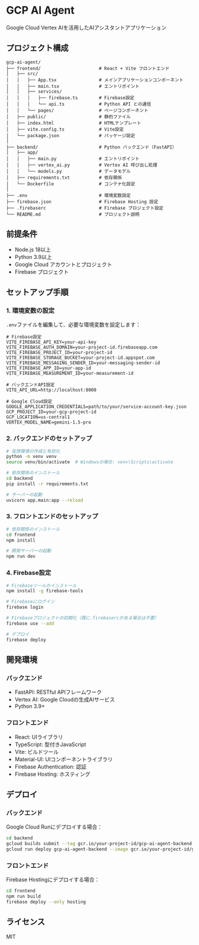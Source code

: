 # GCP AI Agent

Google Cloud Vertex AIを活用したAIアシスタントアプリケーション

## プロジェクト構成

```
gcp-ai-agent/
├── frontend/                      # React + Vite フロントエンド
│   ├── src/
│   │   ├── App.tsx                # メインアプリケーションコンポーネント
│   │   ├── main.tsx               # エントリポイント
│   │   ├── services/
│   │   │   ├── firebase.ts        # Firebase設定
│   │   │   └── api.ts             # Python API との通信
│   │   └── pages/                 # ページコンポーネント
│   ├── public/                    # 静的ファイル
│   ├── index.html                 # HTMLテンプレート
│   ├── vite.config.ts             # Vite設定
│   └── package.json               # パッケージ設定
│
├── backend/                       # Python バックエンド（FastAPI）
│   ├── app/
│   │   ├── main.py                # エントリポイント
│   │   ├── vertex_ai.py           # Vertex AI 呼び出し処理
│   │   └── models.py              # データモデル
│   ├── requirements.txt           # 依存関係
│   └── Dockerfile                 # コンテナ化設定
│
├── .env                           # 環境変数設定
├── firebase.json                  # Firebase Hosting 設定
├── .firebaserc                    # Firebase プロジェクト設定
└── README.md                      # プロジェクト説明
```

## 前提条件

- Node.js 18以上
- Python 3.9以上
- Google Cloud アカウントとプロジェクト
- Firebase プロジェクト

## セットアップ手順

### 1. 環境変数の設定

`.env`ファイルを編集して、必要な環境変数を設定します：

```
# Firebase設定
VITE_FIREBASE_API_KEY=your-api-key
VITE_FIREBASE_AUTH_DOMAIN=your-project-id.firebaseapp.com
VITE_FIREBASE_PROJECT_ID=your-project-id
VITE_FIREBASE_STORAGE_BUCKET=your-project-id.appspot.com
VITE_FIREBASE_MESSAGING_SENDER_ID=your-messaging-sender-id
VITE_FIREBASE_APP_ID=your-app-id
VITE_FIREBASE_MEASUREMENT_ID=your-measurement-id

# バックエンドAPI設定
VITE_API_URL=http://localhost:8000

# Google Cloud設定
GOOGLE_APPLICATION_CREDENTIALS=path/to/your/service-account-key.json
GCP_PROJECT_ID=your-gcp-project-id
GCP_LOCATION=us-central1
VERTEX_MODEL_NAME=gemini-1.5-pro
```

### 2. バックエンドのセットアップ

```bash
# 仮想環境の作成と有効化
python -m venv venv
source venv/bin/activate  # Windowsの場合: venv\Scripts\activate

# 依存関係のインストール
cd backend
pip install -r requirements.txt

# サーバーの起動
uvicorn app.main:app --reload
```

### 3. フロントエンドのセットアップ

```bash
# 依存関係のインストール
cd frontend
npm install

# 開発サーバーの起動
npm run dev
```

### 4. Firebase設定

```bash
# Firebaseツールのインストール
npm install -g firebase-tools

# Firebaseにログイン
firebase login

# Firebaseプロジェクトの初期化（既に.firebasercがある場合は不要）
firebase use --add

# デプロイ
firebase deploy
```

## 開発環境

### バックエンド

- FastAPI: RESTful APIフレームワーク
- Vertex AI: Google Cloudの生成AIサービス
- Python 3.9+

### フロントエンド

- React: UIライブラリ
- TypeScript: 型付きJavaScript
- Vite: ビルドツール
- Material-UI: UIコンポーネントライブラリ
- Firebase Authentication: 認証
- Firebase Hosting: ホスティング

## デプロイ

### バックエンド

Google Cloud Runにデプロイする場合：

```bash
cd backend
gcloud builds submit --tag gcr.io/your-project-id/gcp-ai-agent-backend
gcloud run deploy gcp-ai-agent-backend --image gcr.io/your-project-id/gcp-ai-agent-backend --platform managed
```

### フロントエンド

Firebase Hostingにデプロイする場合：

```bash
cd frontend
npm run build
firebase deploy --only hosting
```

## ライセンス

MIT